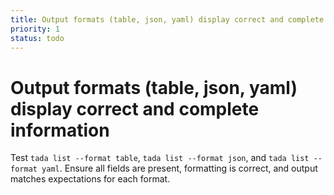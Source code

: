 ```yaml
---
title: Output formats (table, json, yaml) display correct and complete information
priority: 1
status: todo
---
```


# Output formats (table, json, yaml) display correct and complete information

Test `tada list --format table`, `tada list --format json`, and `tada list --format yaml`. Ensure all fields are present, formatting is correct, and output matches expectations for each format.
